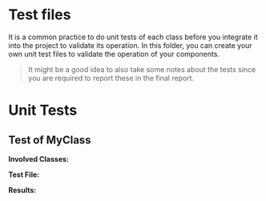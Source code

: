 # Test files

It is a common practice to do unit tests of each class before you integrate it into the project to validate its operation.
In this folder, you can create your own unit test files to validate the operation of your components.

> It might be a good idea to also take some notes about the tests since you are required to 
  report these in the final report.

# Unit Tests

## Test of MyClass

**Involved Classes:**

**Test File:**

**Results:**

